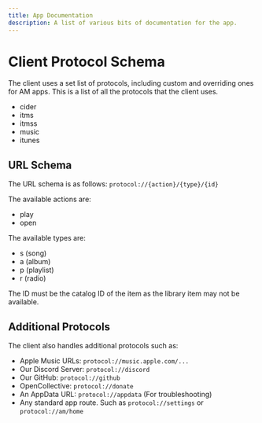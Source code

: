 ```yaml
---
title: App Documentation
description: A list of various bits of documentation for the app.
---
```


# Client Protocol Schema

The client uses a set list of protocols, including custom and overriding ones for AM apps. This is a list of all the protocols that the client uses.
- cider
- itms
- itmss
- music
- itunes

## URL Schema

The URL schema is as follows:
```protocol://{action}/{type}/{id}```

The available actions are:
- play
- open

The available types are:
- s (song)
- a (album)
- p (playlist)
- r (radio)

The ID must be the catalog ID of the item as the library item may not be available.

## Additional Protocols

The client also handles additional protocols such as:
- Apple Music URLs: `protocol://music.apple.com/...`
- Our Discord Server: `protocol://discord`
- Our GitHub: `protocol://github`
- OpenCollective: `protocol://donate`
- An AppData URL: `protocol://appdata` (For troubleshooting)
- Any standard app route. Such as `protocol://settings` or `protocol://am/home`
